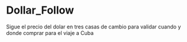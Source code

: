 # Dollar_Follow
Sigue el precio del dolar en tres casas de cambio para validar cuando y donde comprar para el viaje a Cuba 

